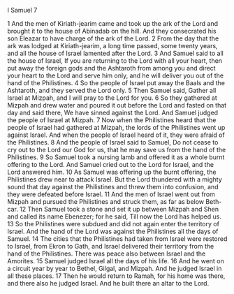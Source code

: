 I Samuel 7

1	And the men of Kiriath-jearim came and took up the ark of the Lord and brought it to the house of Abinadab on the hill. And they consecrated his son Eleazar to have charge of the ark of the Lord.
2	From the day that the ark was lodged at Kiriath-jearim, a long time passed, some twenty years, and all the house of Israel lamented after the Lord.
3	And Samuel said to all the house of Israel, If you are returning to the Lord with all your heart, then put away the foreign gods and the Ashtaroth from among you and direct your heart to the Lord and serve him only, and he will deliver you out of the hand of the Philistines.
4	So the people of Israel put away the Baals and the Ashtaroth, and they served the Lord only.
5	Then Samuel said, Gather all Israel at Mizpah, and I will pray to the Lord for you.
6	So they gathered at Mizpah and drew water and poured it out before the Lord and fasted on that day and said there, We have sinned against the Lord. And Samuel judged the people of Israel at Mizpah.
7	Now when the Philistines heard that the people of Israel had gathered at Mizpah, the lords of the Philistines went up against Israel. And when the people of Israel heard of it, they were afraid of the Philistines.
8	And the people of Israel said to Samuel, Do not cease to cry out to the Lord our God for us, that he may save us from the hand of the Philistines.
9	So Samuel took a nursing lamb and offered it as a whole burnt offering to the Lord. And Samuel cried out to the Lord for Israel, and the Lord answered him.
10	As Samuel was offering up the burnt offering, the Philistines drew near to attack Israel. But the Lord thundered with a mighty sound that day against the Philistines and threw them into confusion, and they were defeated before Israel.
11	And the men of Israel went out from Mizpah and pursued the Philistines and struck them, as far as below Beth-car.
12	Then Samuel took a stone and set it up between Mizpah and Shen and called its name Ebenezer; for he said, Till now the Lord has helped us.
13	So the Philistines were subdued and did not again enter the territory of Israel. And the hand of the Lord was against the Philistines all the days of Samuel.
14	The cities that the Philistines had taken from Israel were restored to Israel, from Ekron to Gath, and Israel delivered their territory from the hand of the Philistines. There was peace also between Israel and the Amorites.
15	Samuel judged Israel all the days of his life.
16	And he went on a circuit year by year to Bethel, Gilgal, and Mizpah. And he judged Israel in all these places.
17	Then he would return to Ramah, for his home was there, and there also he judged Israel. And he built there an altar to the Lord.

